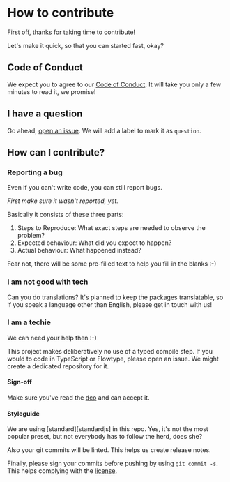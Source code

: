 # How to contribute

First off, thanks for taking time to contribute!

Let's make it quick, so that you can started fast, okay?

## Code of Conduct

We expect you to agree to our [Code of Conduct][coc].
It will take you only a few minutes to read it, we promise!

## I have a question

Go ahead, [open an issue][new-issue]. We will add a label to mark it as
`question`.

## How can I contribute?

### Reporting a bug

Even if you can't write code, you can still report bugs.

_First make sure it wasn't reported, yet._

Basically it consists of these three parts:

1. Steps to Reproduce: What exact steps are needed to observe the problem?
2. Expected behaviour: What did you expect to happen?
3. Actual behaviour: What happened instead?

Fear not, there will be some pre-filled text to help you fill in the blanks :-)

### I am not good with tech

Can you do translations? It's planned to keep the packages translatable, so
if you speak a language other than English, please get in touch with us!

### I am a techie

We can need your help then :-)

This project makes deliberatively no use of a typed compile step.
If you would to code in TypeScript or Flowtype, please open an issue.
We might create a dedicated repository for it.

#### Sign-off

Make sure you've read the [dco][dco] and can accept it.

#### Styleguide

We are using [standard][standardjs] in this repo. Yes, it's not the most
popular preset, but not everybody has to follow the herd, does she?

Also your git commits will be linted. This helps us create release notes.

Finally, please sign your commits before pushing by using `git commit -s`.
This helps complying with the [license][license].

[coc]: ../CODE_OF_CONDUCT.md
[dco]: ../DCO.txt
[license]: ../LICENSE.txt
[new-issue]: https://github.com/lobsangnet/lobsang.js/issues/new
[standard]: https://standardjs.com/
